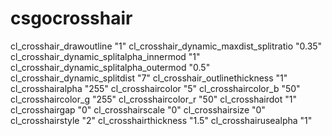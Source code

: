 csgocrosshair
=============

cl_crosshair_drawoutline "1"
cl_crosshair_dynamic_maxdist_splitratio "0.35"
cl_crosshair_dynamic_splitalpha_innermod "1"
cl_crosshair_dynamic_splitalpha_outermod "0.5"
cl_crosshair_dynamic_splitdist "7"
cl_crosshair_outlinethickness "1"
cl_crosshairalpha "255"
cl_crosshaircolor "5"
cl_crosshaircolor_b "50"
cl_crosshaircolor_g "255"
cl_crosshaircolor_r "50"
cl_crosshairdot "1"
cl_crosshairgap "0"
cl_crosshairscale "0"
cl_crosshairsize "0"
cl_crosshairstyle "2"
cl_crosshairthickness "1.5"
cl_crosshairusealpha "1"
